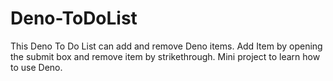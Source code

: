 # Deno-ToDoList

This Deno To Do List can add and remove Deno items. Add Item by opening the submit box and remove item by strikethrough. 
Mini project to learn how to use Deno.
